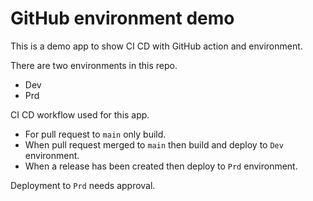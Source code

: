 # GitHub environment demo

This is a demo app to show CI CD with GitHub action and environment.

There are two environments in this repo. 

- Dev
- Prd

CI CD workflow used for this app.

- For pull request to `main` only build.
- When pull request merged to `main` then build and deploy to `Dev` environment.
- When a release has been created then deploy to `Prd` environment.

Deployment to `Prd` needs approval.